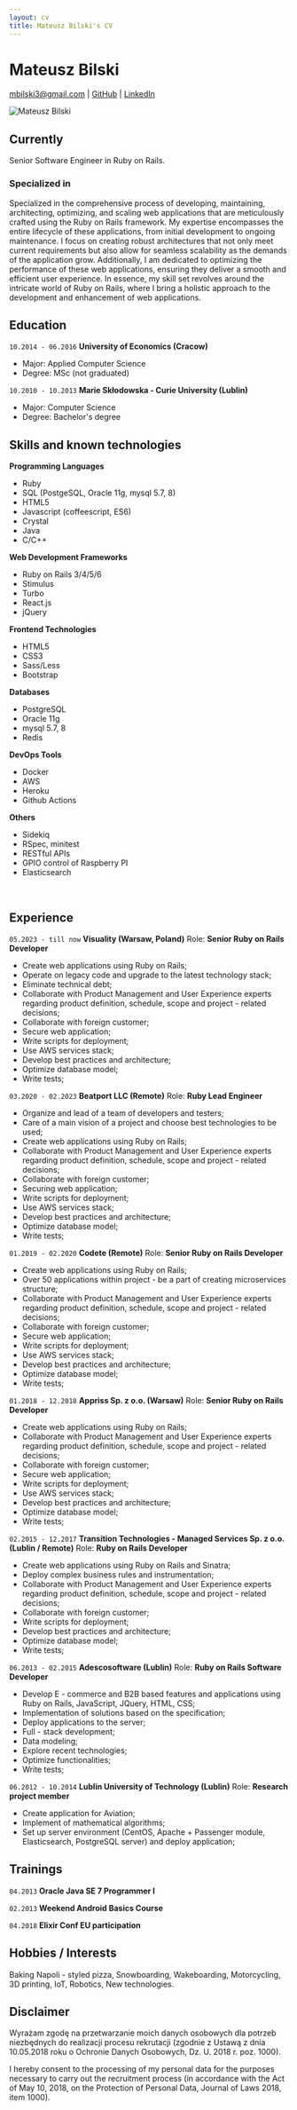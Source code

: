 ```yaml
---
layout: cv
title: Mateusz Bilski's CV
---
```

# Mateusz Bilski

<div id="webaddress">
  <a href="mailto:mbilski3@gmail.com">mbilski3@gmail.com</a>
| <a href="https://github.com/mbilski3">GitHub</a>
| <a href="https://www.linkedin.com/in/mateusz-bilski-b478889a/">LinkedIn</a>
</div>

![Mateusz Bilski](/ja.png)

## Currently

Senior Software Engineer in Ruby on Rails.

### Specialized in

Specialized in the comprehensive process of developing, maintaining, architecting, optimizing, and scaling web applications that are meticulously crafted using the Ruby on Rails framework. My expertise encompasses the entire lifecycle of these applications, from initial development to ongoing maintenance. I focus on creating robust architectures that not only meet current requirements but also allow for seamless scalability as the demands of the application grow. Additionally, I am dedicated to optimizing the performance of these web applications, ensuring they deliver a smooth and efficient user experience. In essence, my skill set revolves around the intricate world of Ruby on Rails, where I bring a holistic approach to the development and enhancement of web applications.

## Education

`10.2014 - 06.2016`
__University of Economics (Cracow)__
* Major: Applied Computer Science
* Degree: MSc (not graduated)

`10.2010 - 10.2013`
__Marie Skłodowska - Curie University (Lublin)__
* Major: Computer Science
* Degree: Bachelor's degree

## Skills and known technologies

__Programming Languages__
* Ruby
* SQL (PostgeSQL, Oracle 11g, mysql 5.7, 8)
* HTML5
* Javascript (coffeescript, ES6)
* Crystal
* Java
* C/C++

__Web Development Frameworks__
* Ruby on Rails 3/4/5/6
* Stimulus
* Turbo
* React.js
* jQuery

__Frontend Technologies__ 
* HTML5
* CSS3
* Sass/Less
* Bootstrap
  
__Databases__
* PostgreSQL
* Oracle 11g
* mysql 5.7, 8
* Redis

__DevOps Tools__
* Docker
* AWS
* Heroku
* Github Actions

__Others__
* Sidekiq
* RSpec, minitest
* RESTful APIs
* GPIO control of Raspberry PI
* Elasticsearch

&nbsp;
&nbsp;


## Experience

`05.2023 - till now`
__Visuality (Warsaw, Poland)__
Role: __Senior Ruby on Rails Developer__
* Create web applications using Ruby on Rails;
* Operate on legacy code and upgrade to the latest technology stack;
* Eliminate technical debt;
* Collaborate with Product Management and User Experience experts regarding product definition, schedule, scope and project - related decisions;
* Collaborate with foreign customer;
* Secure web application;
* Write scripts for deployment;
* Use AWS services stack;
* Develop best practices and architecture;
* Optimize database model;
* Write tests;

`03.2020 - 02.2023`
__Beatport LLC (Remote)__
Role: __Ruby Lead Engineer__
* Organize and lead of a team of developers and testers;
* Care of a main vision of a project and choose best technologies to be used;
* Create web applications using Ruby on Rails;
* Collaborate with Product Management and User Experience experts regarding product definition, schedule, scope and project - related decisions;
* Collaborate with foreign customer;
* Securing web application;
* Write scripts for deployment;
* Use AWS services stack;
* Develop best practices and architecture;
* Optimize database model;
* Write tests;

`01.2019 - 02.2020`
__Codete (Remote)__
Role: __Senior Ruby on Rails Developer__
* Create web applications using Ruby on Rails;
* Over 50 applications within project - be a part of creating microservices structure;
* Collaborate with Product Management and User Experience experts regarding product definition, schedule, scope and project - related decisions;
* Collaborate with foreign customer;
* Secure web application;
* Write scripts for deployment;
* Use AWS services stack; 
* Develop best practices and architecture;
* Optimize database model;
* Write tests;

`01.2018 - 12.2018`
__Appriss Sp. z o.o. (Warsaw)__
Role: __Senior Ruby on Rails Developer__
* Create web applications using Ruby on Rails;
* Collaborate with Product Management and User Experience experts regarding product definition, schedule, scope and project - related decisions;
* Collaborate with foreign customer;
* Secure web application;
* Write scripts for deployment;
* Use AWS services stack; 
* Develop best practices and architecture;
* Optimize database model;
* Write tests;

`02.2015 - 12.2017`
__Transition Technologies - Managed Services Sp. z o.o. (Lublin / Remote)__
Role: __Ruby on Rails Developer__
* Create web applications using Ruby on Rails and Sinatra;
* Deploy complex business rules and instrumentation;
* Collaborate with Product Management and User Experience experts regarding product definition, schedule, scope and project - related decisions;
* Collaborate with foreign customer;
* Write scripts for deployment;
* Develop best practices and architecture;
* Optimize database model;
* Write tests;

`06.2013 - 02.2015`
__Adescosoftware (Lublin)__
Role: __Ruby on Rails Software Developer__
* Develop E - commerce and B2B based features and applications using Ruby on Rails, JavaScript, JQuery, HTML, CSS;
* Implementation of solutions based on the specification;
* Deploy applications to the server;
* Full - stack development;
* Data modeling;
* Explore recent technologies;
* Optimize functionalities;
* Write tests;

`06.2012 - 10.2014`
__Lublin University of Technology (Lublin)__
Role: __Research project member__
* Create application for Aviation;
* Implement of mathematical algorithms;
* Set up server environment (CentOS, Apache + Passenger module, Elasticsearch, PostgreSQL server) and deploy application;

## Trainings

`04.2013`
__Oracle Java SE 7 Programmer I__

`02.2013`
__Weekend Android Basics Course__

`04.2018`
__Elixir Conf EU participation__

## Hobbies / Interests

Baking Napoli - styled pizza, Snowboarding, Wakeboarding, Motorcycling, 3D printing, IoT, Robotics, New technologies.

## Disclaimer

Wyrażam zgodę na przetwarzanie moich danych osobowych dla potrzeb niezbędnych do realizacji procesu rekrutacji (zgodnie z Ustawą z dnia 10.05.2018 roku o Ochronie Danych Osobowych, Dz. U. 2018 r. poz. 1000).

I hereby consent to the processing of my personal data for the purposes necessary to carry out the recruitment process (in accordance with the Act of May 10, 2018, on the Protection of Personal Data, Journal of Laws 2018, item 1000).

<!-- ### Footer

Last updated: Jan 2024 -->


